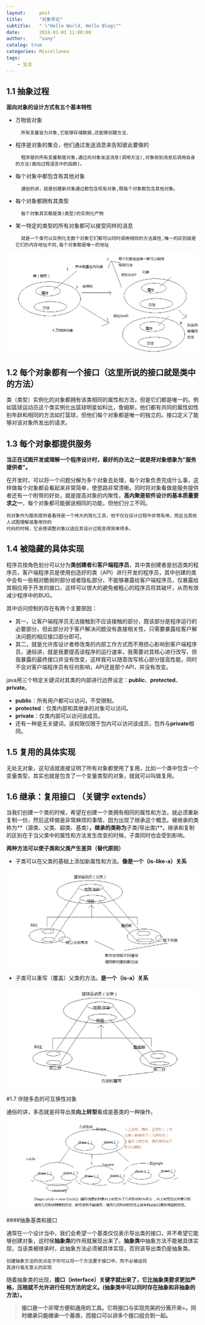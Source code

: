 ```yaml
---
layout:     post
title:      "对象导论"
subtitle:   " \"Hello World, Hello Blog\""
date:       2018-01-03 11:00:00
author:     "suny"
catalog: true
categories: Miscellanea
tags:
    - 生活
---
```


## 1.1 抽象过程
**面向对象的设计方式有五个基本特性**

* 万物皆对象
	
		所有变量皆为对象,它能够存储数据,还能够创建方法.
* 程序是对象的集合，他们通过发送消息来告知彼此要做的
		
		程序是的所有变量都是对象,通过向对象发送消息(调用方法),对象收到消息后调用自身的方法(面向过程语言中的函数)。

* 每个对象中都包含有其他对象

		通俗的讲，就是创建新对象通过都包含现有对象,既每个对象都包含其他对象。

* 每个对象都拥有其类型

		每个对象其实都是类(类型)的实例化产物

* 某一特定的类型的所有对象都可以接受同样的消息

		就是一个类可以实例化无数个对象它们都可以同时调用相同的方法属性,唯一的区别就是它们的内存地址不同,每个对象都是唯一的地址

<img src="/img/1.jpg">

## 1.2 每个对象都有一个接口（这里所说的接口就是类中的方法）

类（类型）实例化的对象都拥有该类相同的属性和方法，但是它们都是唯一的。例如篮球运动员这个类实例化出篮球明星如科比，詹姆斯，他们都有共同的属性如性别年龄和相同的方法如打篮球，但他们每个对象都是唯一的独立的。接口定义了能够对该对象所发出的请求。

## 1.3 每个对象都提供服务

**当正在试图开发或理解一个程序设计时，最好的办法之一就是将对象想象为"服务提供者"。**

在开发时，可以将一个问题分解为多个对象去处理，每个对象负责完成什么事，这样做每个对象都会看起来非常简单，使思路非常清晰。同时将对象看做是服务提供者还有一个附带的好处，就是提高对象的内聚性，**高内聚是软件设计的基本质量要求之一**，每个对象都可能据说相同的功能，但他们分工不同。
	
	将对象作为服务提供者看待是一个伟大的简化工具，他不仅在设计过程中非常有用，而且当其他人试图理解或重用你的
	代码的时候，它会使调整对象以适应其设计过程变得简单得多。

## 1.4 被隐藏的具体实现

程序员按角色划分可以分为**类创建者**和**客户端程序员**，其中类创建者是创造类的程序员，客户端程序员是使用创造好的类（API）进行开发的程序员，其中创建的类中会有一些相对脆弱的部分或者隐私部分，不能够暴露给客户端程序员，仅暴露给其相应用于开发的接口，这样可以很大的避免被粗心的程序员将其破坏，从而有效减少程序中的BUG。

其中访问控制的存在有两个主要原因：

* 其一，让客户端程序员无法接触到不应该接触的部分，既该部分是程序运行的必要部分，但此部分对于客户解决问题没有直接相关性，只需要暴露给客户解决问题的相应接口部分即可。
* 其二，就是允许库设计者修改类的内部工作方式而不用担心影响到客户端程序员，通俗讲，就是我要提高该程序的运行速率，我需要对其核心进行改写，但我暴露的最终接口并没有改变，这样我可以随意改写核心部分提高性能，同时不会对客户端程序员有任何影响，API还是那个API，并没有改变。

java用三个特定关键词对其类的内部进行边界设定：**public**、**protected**、**private**。

* **public**：所有用户都可以访问，不受限制。
* **protected**：仅类内部和其继承的对象可以访问。
* **private**：仅类内部可以访问该成员。
* 还有一种是无关键词，该权限仅限于包内可以访问该成员，包外与**private**相同。
## 1.5 复用的具体实现

无处无对象，这句话就直接证明了所有对象都使用了复用，比如一个类中包含一个变量类型，其实也就是包含了一个变量类型的对象，就就可以叫做复用。

## 1.6 继承：复用接口 （关键字 extends）

当我们创建一个类的时候，希望在创建一个类拥有相同的属性和方法，就必须重新复制一份，然后这样做是非常麻烦的事情，因为出现了继承这个概念。被继承的类称为**（源类、父类、超类、基类）**，继承的类称为**子类(导出类)**。继承和复制的区别在于当父类中的属性和方法发生改变的时候，子类同时也会受到影响。

**两种方法可以使子类和父类产生差异（替代原则）**

* 子类可以在父类的基础上添加新属性和方法。**像是一个（is-like-a）关系**

<img src="/img/1.6.jpg">

* 子类可以重写（覆盖）父类的方法。**是一个（is-a）关系**

<img src="/img/1.6.2.jpg">

#1.7 伴随多态的可互换性对象

通俗的讲，多态就是将导出类**向上转型**看成是基类的一种操作。

<img src="/img/1.7.1.jpg">

####抽象基类和接口

通常在一个设计当中，我们会希望一个基类仅仅表示导出类的接口，并不希望它能够创建对象，这时候**抽象类**的作用就展现出来了。**抽象类**中抽象方法不能被具体实现，当该类被继承时，此抽象方法必须被具体实现，否则该导出类仍是抽象类。

	创建抽象方法的优点在于你可以将一个方法置于接口中，而不必被迫将
	其进行毫无意义的实现

随着抽象类的出现，**接口（interface）**关键字就出来了，它比抽象类要求更加严格，压根就不允许进行任何方法的定义。**(抽象类中可以同时存在抽象和非抽象的方法）。**

>**接口是一个非常方便和通用的工具。它将接口与实现完美的分离开来>。同时继承只能继承一个基类，而接口可以讲多个接口组合到一起。**



	






